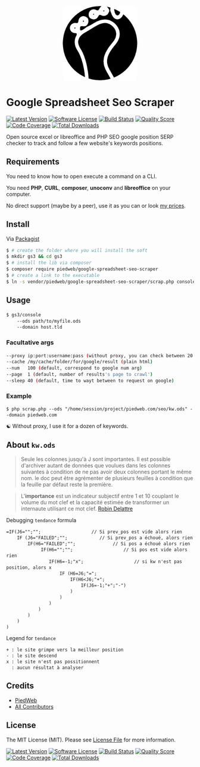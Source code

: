 <p align="center"><a href="https://dev.piedweb.com">
<img src="https://raw.githubusercontent.com/PiedWeb/piedweb-devoluix-theme/master/src/img/logo_title.png" width="200" height="200" alt="Open Source Package" />
</a></p>

# Google Spreadsheet Seo Scraper

[![Latest Version](https://img.shields.io/github/tag/PiedWeb/GoogleSpreadsheetSeoScraper.svg?style=flat&label=release)](https://github.com/PiedWeb/GoogleSpreadsheetSeoScraper/tags)
[![Software License](https://img.shields.io/badge/license-MIT-brightgreen.svg?style=flat)](LICENSE)
[![Build Status](https://img.shields.io/travis/PiedWeb/GoogleSpreadsheetSeoScraper/master.svg?style=flat)](https://travis-ci.org/PiedWeb/GoogleSpreadsheetSeoScraper)
[![Quality Score](https://img.shields.io/scrutinizer/g/PiedWeb/GoogleSpreadsheetSeoScraper.svg?style=flat)](https://scrutinizer-ci.com/g/PiedWeb/GoogleSpreadsheetSeoScraper)
[![Code Coverage](https://img.shields.io/scrutinizer/coverage/g/PiedWeb/GoogleSpreadsheetSeoScraper.svg?style=flat)](https://scrutinizer-ci.com/g/PiedWeb/GoogleSpreadsheetSeoScraper/code-structure)
[![Total Downloads](https://img.shields.io/packagist/dt/piedweb/google-spreadsheet-seo-scraper.svg?style=flat)](https://packagist.org/packages/piedweb/google-spreadsheet-seo-scraper)

Open source excel or libreoffice and PHP SEO google position SERP checker to track and follow a few website's keywords positions.

## Requirements

You need to know how to open execute a command on a CLI.

You need **PHP**, **CURL**, **composer**, **unoconv** and **libreoffice** on your computer.

No direct support (maybe by a peer), use it as you can or look [my prices](https://piedweb.com/#devis).

## Install

Via [Packagist](https://packagist.org/packages/piedweb/google-spreadsheet-seo-scraper)

``` bash
$ # create the folder where you will install the soft
$ mkdir gs3 && cd gs3
$ # install the lib via composer
$ composer require piedweb/google-spreadsheet-seo-scraper
$ # create a link to the executable
$ ln -s vendor/piedweb/google-spreadsheet-seo-scraper/scrap.php console
```

## Usage

``` bash
$ gs3/console
    --ods path/to/myfile.ods
    --domain host.tld
```

### Facultative args

``` bash
--proxy ip:port:username:pass (without proxy, you can check between 20 and 50 kw)
--cache /my/cache/folder/for/google/result (plain html)
--num   100 (default, correspond to google num arg)
--page  1 (default, number of results's page to crawl')
--sleep 40 (default, time to wayt between to request on google)
```

### Example

```
$ php scrap.php --ods "/home/session/project/piedweb.com/seo/kw.ods" --domain piedweb.com

```

☯ Without proxy, I use it for a dozen of keywords.

## About  `kw.ods`

> Seule les colonnes jusqu'à J sont importantes.
> Il est possible d'archiver autant de données que voulues dans les colonnes suivantes à condition de ne pas avoir
> deux colonnes portant le même nom.
> le doc peut être agrémenter de plusieurs feuilles à condition que la feuille par défaut reste la première.

> L'**importance** est un indicateur subjectif entre 1 et 10 couplant le volume du mot clef et la capacité estimée de transformer
> un internaute utilisant ce mot clef.
> [Robin Delattre](https://www.robin-d.fr/)


Debugging `tendance` formula
```
=IF(J6="";"";                   // Si prev_pos est vide alors rien
    IF (J6="FAILED";"";            // Si prev_pos a échoué, alors rien
        IF(H6="FAILED";"";              // Si pos a échoué alors rien
             IF(H6="";"";                   // Si pos est vide alors rien
                IF(H6=-1;"x";                   // si kw n'est pas position, alors x
                    IF (H6=J6;"=";
                        IF(H6<J6;"+";
                            IF(J6=-1;"+";"-")
                        )
                    )
                )
            )
        )
    )
)
```

Legend for `tendance`

```
+ : le site grimpe vers la meilleur position
- : le site descend
x : le site n'est pas possitionnent
  : aucun résultat à analyser
```

## Credits

- [PiedWeb](https://piedweb.com)
- [All Contributors](https://github.com/PiedWeb/GoogleSpreadsheetSeoScraper/graphs/contributors)

## License

The MIT License (MIT). Please see [License File](LICENSE) for more information.

[![Latest Version](https://img.shields.io/github/tag/PiedWeb/GoogleSpreadsheetSeoScraper.svg?style=flat&label=release)](https://github.com/PiedWeb/GoogleSpreadsheetSeoScraper/tags)
[![Software License](https://img.shields.io/badge/license-MIT-brightgreen.svg?style=flat)](LICENSE)
[![Build Status](https://img.shields.io/travis/PiedWeb/GoogleSpreadsheetSeoScraper/master.svg?style=flat)](https://travis-ci.org/PiedWeb/GoogleSpreadsheetSeoScraper)
[![Quality Score](https://img.shields.io/scrutinizer/g/PiedWeb/GoogleSpreadsheetSeoScraper.svg?style=flat)](https://scrutinizer-ci.com/g/PiedWeb/GoogleSpreadsheetSeoScraper)
[![Code Coverage](https://img.shields.io/scrutinizer/coverage/g/PiedWeb/GoogleSpreadsheetSeoScraper.svg?style=flat)](https://scrutinizer-ci.com/g/PiedWeb/GoogleSpreadsheetSeoScraper/code-structure)
[![Total Downloads](https://img.shields.io/packagist/dt/piedweb/google-spreadsheet-seo-scraper.svg?style=flat)](https://packagist.org/packages/piedweb/google-spreadsheet-seo-scraper)
